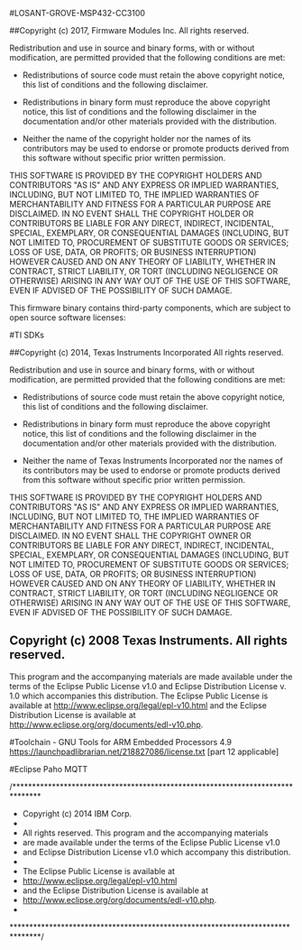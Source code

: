 #LOSANT-GROVE-MSP432-CC3100

##Copyright (c) 2017, Firmware Modules Inc.
All rights reserved.

Redistribution and use in source and binary forms, with or without
modification, are permitted provided that the following conditions are met:

* Redistributions of source code must retain the above copyright notice, this
  list of conditions and the following disclaimer.

* Redistributions in binary form must reproduce the above copyright notice,
  this list of conditions and the following disclaimer in the documentation
  and/or other materials provided with the distribution.

* Neither the name of the copyright holder nor the names of its
  contributors may be used to endorse or promote products derived from
  this software without specific prior written permission.

THIS SOFTWARE IS PROVIDED BY THE COPYRIGHT HOLDERS AND CONTRIBUTORS "AS IS"
AND ANY EXPRESS OR IMPLIED WARRANTIES, INCLUDING, BUT NOT LIMITED TO, THE
IMPLIED WARRANTIES OF MERCHANTABILITY AND FITNESS FOR A PARTICULAR PURPOSE ARE
DISCLAIMED. IN NO EVENT SHALL THE COPYRIGHT HOLDER OR CONTRIBUTORS BE LIABLE
FOR ANY DIRECT, INDIRECT, INCIDENTAL, SPECIAL, EXEMPLARY, OR CONSEQUENTIAL
DAMAGES (INCLUDING, BUT NOT LIMITED TO, PROCUREMENT OF SUBSTITUTE GOODS OR
SERVICES; LOSS OF USE, DATA, OR PROFITS; OR BUSINESS INTERRUPTION) HOWEVER
CAUSED AND ON ANY THEORY OF LIABILITY, WHETHER IN CONTRACT, STRICT LIABILITY,
OR TORT (INCLUDING NEGLIGENCE OR OTHERWISE) ARISING IN ANY WAY OUT OF THE USE
OF THIS SOFTWARE, EVEN IF ADVISED OF THE POSSIBILITY OF SUCH DAMAGE.

This firmware binary contains third-party components, which are subject to open source software licenses:

#TI SDKs

##Copyright (c) 2014, Texas Instruments Incorporated
All rights reserved.

Redistribution and use in source and binary forms, with or without
modification, are permitted provided that the following conditions
are met:

*  Redistributions of source code must retain the above copyright
   notice, this list of conditions and the following disclaimer.

*  Redistributions in binary form must reproduce the above copyright
   notice, this list of conditions and the following disclaimer in the
   documentation and/or other materials provided with the distribution.

*  Neither the name of Texas Instruments Incorporated nor the names of
   its contributors may be used to endorse or promote products derived
   from this software without specific prior written permission.

THIS SOFTWARE IS PROVIDED BY THE COPYRIGHT HOLDERS AND CONTRIBUTORS "AS IS"
AND ANY EXPRESS OR IMPLIED WARRANTIES, INCLUDING, BUT NOT LIMITED TO,
THE IMPLIED WARRANTIES OF MERCHANTABILITY AND FITNESS FOR A PARTICULAR
PURPOSE ARE DISCLAIMED. IN NO EVENT SHALL THE COPYRIGHT OWNER OR
CONTRIBUTORS BE LIABLE FOR ANY DIRECT, INDIRECT, INCIDENTAL, SPECIAL,
EXEMPLARY, OR CONSEQUENTIAL DAMAGES (INCLUDING, BUT NOT LIMITED TO,
PROCUREMENT OF SUBSTITUTE GOODS OR SERVICES; LOSS OF USE, DATA, OR PROFITS;
OR BUSINESS INTERRUPTION) HOWEVER CAUSED AND ON ANY THEORY OF LIABILITY,
WHETHER IN CONTRACT, STRICT LIABILITY, OR TORT (INCLUDING NEGLIGENCE OR
OTHERWISE) ARISING IN ANY WAY OUT OF THE USE OF THIS SOFTWARE,
EVEN IF ADVISED OF THE POSSIBILITY OF SUCH DAMAGE.


## Copyright (c) 2008 Texas Instruments. All rights reserved.
This program and the accompanying materials are made available under the
terms of the Eclipse Public License v1.0 and Eclipse Distribution License
v. 1.0 which accompanies this distribution. The Eclipse Public License is
available at http://www.eclipse.org/legal/epl-v10.html and the Eclipse
Distribution License is available at
http://www.eclipse.org/org/documents/edl-v10.php.

#Toolchain - GNU Tools for ARM Embedded Processors 4.9
https://launchpadlibrarian.net/218827086/license.txt [part 12 applicable]



#Eclipse Paho MQTT

/*******************************************************************************
 * Copyright (c) 2014 IBM Corp.
 *
 * All rights reserved. This program and the accompanying materials
 * are made available under the terms of the Eclipse Public License v1.0
 * and Eclipse Distribution License v1.0 which accompany this distribution.
 *
 * The Eclipse Public License is available at
 *    http://www.eclipse.org/legal/epl-v10.html
 * and the Eclipse Distribution License is available at
 *   http://www.eclipse.org/org/documents/edl-v10.php.
 *
 *******************************************************************************/



